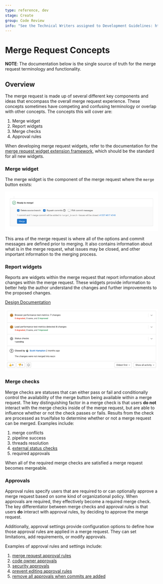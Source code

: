 ```yaml
---
type: reference, dev
stage: Create
group: Code Review
info: "See the Technical Writers assigned to Development Guidelines: https://about.gitlab.com/handbook/engineering/ux/technical-writing/#assignments-to-development-guidelines"
---
```


# Merge Request Concepts

**NOTE**:
The documentation below is the single source of truth for the merge request terminology and functionality.

## Overview

The merge request is made up of several different key components and ideas that encompass the overall merge request experience. These concepts sometimes have competing and confusing terminology or overlap with other concepts. The concepts this will cover are:

1. Merge widget
1. Report widgets
1. Merge checks
1. Approval rules

When developing merge request widgets, refer to the documentation for the [merge request widget extension framework](../new_fe_guide/modules/widget_extensions.md), which should be the standard for all new widgets.

### Merge widget

The merge widget is the component of the merge request where the `merge` button exists:

![merge widget](../img/merge_widget_v14_7.png)

This area of the merge request is where all of the options and commit messages are defined prior to merging. It also contains information about what is in the merge request, what issues may be closed, and other important information to the merging process.

### Report widgets

Reports are widgets within the merge request that report information about changes within the merge request. These widgets provide information to better help the author understand the changes and further improvements to the proposed changes.

[Design Documentation](https://design.gitlab.com/regions/merge-request-reports)

![merge request reports](../img/merge_request_reports_v14_7.png)

### Merge checks

Merge checks are statuses that can either pass or fail and conditionally control the availability of the merge button being available within a merge request. The key distinguishing factor in a merge check is that users **do not** interact with the merge checks inside of the merge request, but are able to influence whether or not the check passes or fails. Results from the check are processed as true/false to determine whether or not a merge request can be merged. Examples include:

1. merge conflicts
1. pipeline success
1. threads resolution
1. [external status checks](../../user/project/merge_requests/status_checks.md)
1. required approvals

When all of the required merge checks are satisfied a merge request becomes mergeable.

### Approvals

Approval rules specify users that are required to or can optionally approve a merge request based on some kind of organizational policy. When approvals are required, they effectively become a required merge check. The key differentiator between merge checks and approval rules is that users **do** interact with approval rules, by deciding to approve the merge request.

Additionally, approval settings provide configuration options to define how those approval rules are applied in a merge request. They can set limitations, add requirements, or modify approvals.

Examples of approval rules and settings include:

1. [merge request approval rules](../../user/project/merge_requests/approvals/rules.md)
1. [code owner approvals](../../user/project/code_owners.md)
1. [security approvals](../../user/application_security/index.md#security-approvals-in-merge-requests)
1. [prevent editing approval rules](../../user/project/merge_requests/approvals/settings.md#prevent-editing-approval-rules-in-merge-requests)
1. [remove all approvals when commits are added](../../user/project/merge_requests/approvals/settings.md#remove-all-approvals-when-commits-are-added-to-the-source-branch)
